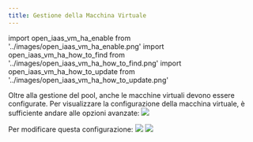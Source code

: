 ```yaml
---
title: Gestione della Macchina Virtuale
---
```

import open_iaas_vm_ha_enable from '../images/open_iaas_vm_ha_enable.png'
import open_iaas_vm_ha_how_to_find from '../images/open_iaas_vm_ha_how_to_find.png'
import open_iaas_vm_ha_how_to_update from '../images/open_iaas_vm_ha_how_to_update.png'

Oltre alla gestione del pool, anche le macchine virtuali devono essere configurate.
Per visualizzare la configurazione della macchina virtuale, è sufficiente andare alle opzioni avanzate:
<img src={open_iaas_vm_ha_how_to_find} />

Per modificare questa configurazione:
<img src={open_iaas_vm_ha_how_to_update} />
<img src={open_iaas_vm_ha_enable} />
